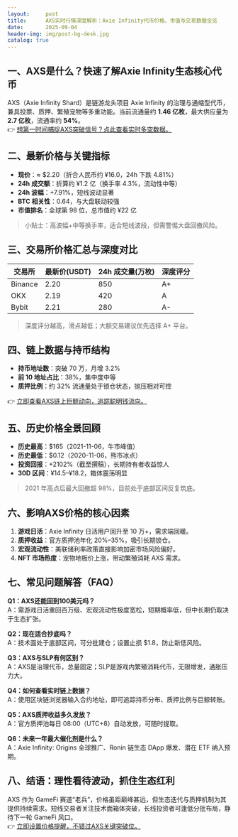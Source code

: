 ```yaml
---
layout:     post
title:      AXS实时行情深度解析：Axie Infinity代币价格、市值与交易数据全览
date:       2025-09-04
header-img: img/post-bg-desk.jpg
catalog: true
---
```


## 一、AXS是什么？快速了解Axie Infinity生态核心代币
AXS（Axie Infinity Shard）是链游龙头项目 Axie Infinity 的治理与通缩型代币，兼具投票、质押、繁殖宠物等多重功能。当前流通量约 **1.46 亿枚**，最大供应量为 **2.7 亿枚**，流通率约 **54%**。  
👉 [想第一时间捕捉AXS突破信号？点此查看实时多空数据。](https://okxdog.com/)

## 二、最新价格与关键指标
- **现价**：≈ $2.20（折合人民币约 ¥16.0，24h 下跌 4.81%）  
- **24h 成交额**：折算约 ¥1.2 亿（换手率 4.3%，流动性中等）  
- **24h 波幅**：+7.91%，短线波动显著  
- **BTC 相关性**：0.64，与大盘联动较强  
- **市值排名**：全球第 98 位，总市值约 ¥22 亿  

> 小贴士：高波幅+中等换手率，适合短线波段，但需警惕大盘回撤风险。

## 三、交易所价格汇总与深度对比
| 交易所 | 最新价(USDT) | 24h 成交量(万枚) | 深度评分 |
| --- | --- | --- | --- |
| Binance | 2.20 | 850 | A+ |
| OKX | 2.19 | 420 | A |
| Bybit | 2.21 | 280 | A- |

> 深度评分越高，滑点越低；大额交易建议优先选择 A+ 平台。

## 四、链上数据与持币结构
- **持币地址数**：突破 70 万，月增 3.2%  
- **前 10 地址占比**：38%，集中度中等  
- **质押比例**：约 32% 流通量处于锁仓状态，抛压相对可控  

👉 [立即查看AXS链上巨鲸动向，追踪聪明钱流向。](https://okxdog.com/)

## 五、历史价格全景回顾
- **历史最高**：$165（2021-11-06，牛市峰值）  
- **历史最低**：$0.12（2020-11-06，熊市冰点）  
- **投资回报**：+2102%（截至撰稿），长期持有者收益惊人  
- **30D 区间**：¥14.5–¥18.2，箱体震荡明显  

> 2021 年高点后最大回撤超 98%，目前处于底部区间反复筑底。

## 六、影响AXS价格的核心因素
1. **游戏日活**：Axie Infinity 日活用户回升至 10 万+，需求端回暖。  
2. **质押收益**：官方质押池年化 20%–35%，吸引长期锁仓。  
3. **宏观流动性**：美联储利率政策直接影响加密市场风险偏好。  
4. **NFT 市场热度**：宠物地板价上涨，带动繁殖消耗 AXS 需求。  

## 七、常见问题解答（FAQ）

**Q1：AXS还能回到100美元吗？**  
A：需游戏日活重回百万级、宏观流动性极度宽松，短期概率低，但中长期仍取决于生态扩张。

**Q2：现在适合抄底吗？**  
A：技术面处于底部区间，可分批建仓；设置止损 $1.8，防止新低风险。

**Q3：AXS与SLP有何区别？**  
A：AXS是治理代币，总量固定；SLP是游戏内繁殖消耗代币，无限增发，通胀压力大。

**Q4：如何查看实时链上数据？**  
A：使用区块链浏览器输入合约地址，即可追踪持币分布、质押比例与巨鲸转账。

**Q5：AXS质押收益多久发放？**  
A：官方质押池每日 08:00（UTC+8）自动发放，可随时提取。

**Q6：未来一年最大催化剂是什么？**  
A：Axie Infinity: Origins 全球推广、Ronin 链生态 DApp 爆发、潜在 ETF 纳入预期。

## 八、结语：理性看待波动，抓住生态红利
AXS 作为 GameFi 赛道“老兵”，价格虽距巅峰甚远，但生态迭代与质押机制为其提供持续需求。短线交易者关注技术面箱体突破，长线投资者可逢低分批布局，静待下一轮 GameFi 风口。  
👉 [立即设置价格提醒，不错过AXS关键突破位。](https://okxdog.com/)
